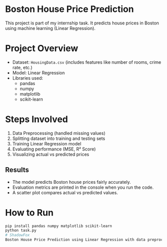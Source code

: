 # Boston House Price Prediction  

This project is part of my internship task. It predicts house prices in Boston using machine learning (Linear Regression).  

# Project Overview  
- Dataset: `HousingData.csv` (includes features like number of rooms, crime rate, etc.)  
- Model: Linear Regression  
- Libraries used:  
  - pandas  
  - numpy  
  - matplotlib  
  - scikit-learn  

#  Steps Involved  
1. Data Preprocessing (handled missing values)  
2. Splitting dataset into training and testing sets  
3. Training Linear Regression model  
4. Evaluating performance (MSE, R² Score)  
5. Visualizing actual vs predicted prices  

## Results  
- The model predicts Boston house prices fairly accurately.  
- Evaluation metrics are printed in the console when you run the code.  
- A scatter plot compares actual vs predicted values.  

# How to Run  
```bash
pip install pandas numpy matplotlib scikit-learn
python task.py
# ShadowFox
Boston House Price Prediction using Linear Regression with data preprocessing, model training, evaluation, and visualization.
